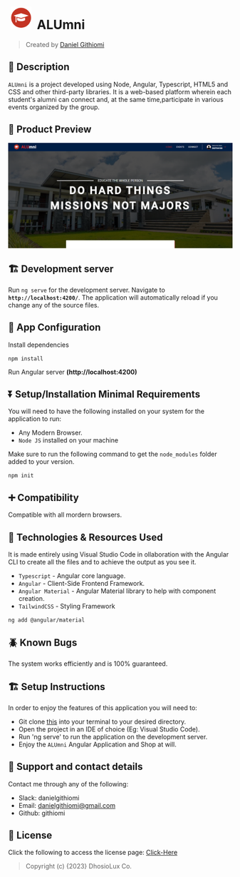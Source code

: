 # <a href="https://github.com/githiomi/ALUmni.git" target="_blank"><img style="margin: 0px 5px" src="./src/assets/images/ALUmni_logo.png" alt="ALUmni" height="50" /></a> ALUmni

> Created by <a href="https://www.github.com/githiomi"> Daniel Githiomi </a>

## 🚧 Description

`ALUmni` is a project developed using Node, Angular, Typescript, HTML5 and CSS and other third-party libraries. It is a web-based platform wherein each student's alumni can connect and, at the same time,participate in various events organized by the group.

## 👀 Product Preview

![Screenshot](./src/assets/images/Screenshot.png)

## 🏗️ Development server

Run `ng serve` for the development server. Navigate to __`http://localhost:4200/`__. The application will automatically reload if you change any of the source files.

## 🏁 App Configuration

Install dependencies

```` (nodejs)
npm install
````

Run Angular server __(http://localhost:4200)__

## ⏬ Setup/Installation Minimal Requirements

You will need to have the following installed on your system for the application to run:

* Any Modern Browser.
* `Node JS` installed on your machine

Make sure to run the following command to get the `node_modules` folder added to your version.

```(nodejs)
npm init
```

## ➕ Compatibility

Compatible with all mordern browsers.

## 🤖 Technologies & Resources Used

It is made entirely using Visual Studio Code in ollaboration with the Angular CLI to create all the files and to achieve the output as you see it.

* `Typescript` - Angular core language.
* `Angular` - Client-Side Frontend Framework.
* `Angular Material` - Angular Material library to help with component creation.
* `TailwindCSS` - Styling Framework

```(nodejs)
ng add @angular/material
```

## 🪲 Known Bugs

The system works efficiently and is 100% guaranteed.

## 🏗️ Setup Instructions

In order to enjoy the features of this application you will need to:

* Git clone [this](https://github.com/githiomi/ALUmni) into your terminal to your
  desired directory.
* Open the project in an IDE of choice (Eg: Visual Studio Code).
* Run 'ng serve' to run the application on the development server.
* Enjoy the `ALUmni` Angular Application and Shop at will.

## 📧 Support and contact details

Contact me through any of the following:

* Slack: danielgithiomi
* Email: danielgithiomi@gmail.com
* Github: githiomi

## 📃 License

Click the following to access the license
page: [Click-Here](https://githiomi.github.io/Privacy-Policy/)

> Copyright (c) {2023} DhosioLux Co.

